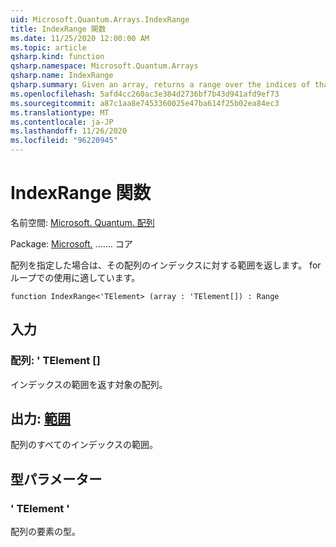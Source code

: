 ```yaml
---
uid: Microsoft.Quantum.Arrays.IndexRange
title: IndexRange 関数
ms.date: 11/25/2020 12:00:00 AM
ms.topic: article
qsharp.kind: function
qsharp.namespace: Microsoft.Quantum.Arrays
qsharp.name: IndexRange
qsharp.summary: Given an array, returns a range over the indices of that array, suitable for use in a for loop.
ms.openlocfilehash: 5afd4cc260ac3e384d2736bf7b43d941afd9ef73
ms.sourcegitcommit: a87c1aa8e7453360025e47ba614f25b02ea84ec3
ms.translationtype: MT
ms.contentlocale: ja-JP
ms.lasthandoff: 11/26/2020
ms.locfileid: "96220945"
---
```

# <a name="indexrange-function"></a>IndexRange 関数

名前空間: [Microsoft. Quantum. 配列](xref:Microsoft.Quantum.Arrays)

Package: [Microsoft.](https://nuget.org/packages/Microsoft.Quantum.QSharp.Core) ....... コア


配列を指定した場合は、その配列のインデックスに対する範囲を返します。 for ループでの使用に適しています。

```qsharp
function IndexRange<'TElement> (array : 'TElement[]) : Range
```


## <a name="input"></a>入力

### <a name="array--telement"></a>配列: ' TElement []

インデックスの範囲を返す対象の配列。



## <a name="output--range"></a>出力: [範囲](xref:microsoft.quantum.lang-ref.range)

配列のすべてのインデックスの範囲。

## <a name="type-parameters"></a>型パラメーター

### <a name="telement"></a>' TElement '

配列の要素の型。